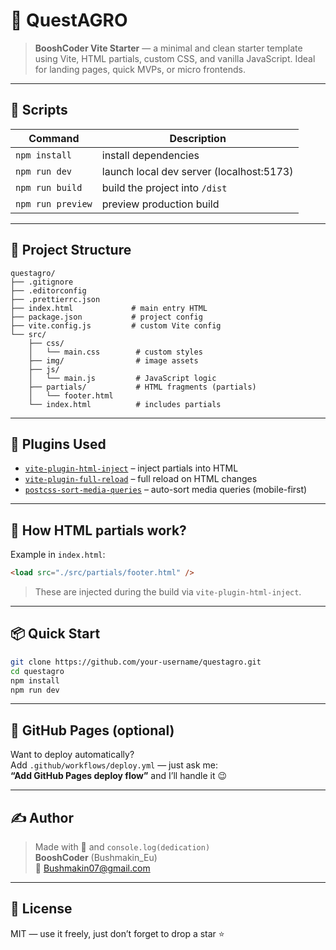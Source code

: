 # 🌾 QuestAGRO

> **BooshCoder Vite Starter** — a minimal and clean starter template using Vite,
> HTML partials, custom CSS, and vanilla JavaScript. Ideal for landing pages,
> quick MVPs, or micro frontends.

---

## 🔧 Scripts

| Command           | Description                              |
| ----------------- | ---------------------------------------- |
| `npm install`     | install dependencies                     |
| `npm run dev`     | launch local dev server (localhost:5173) |
| `npm run build`   | build the project into `/dist`           |
| `npm run preview` | preview production build                 |

---

## 📁 Project Structure

```
questagro/
├── .gitignore
├── .editorconfig
├── .prettierrc.json
├── index.html             # main entry HTML
├── package.json           # project config
├── vite.config.js         # custom Vite config
└── src/
    ├── css/
    │   └── main.css        # custom styles
    ├── img/                # image assets
    ├── js/
    │   └── main.js         # JavaScript logic
    ├── partials/           # HTML fragments (partials)
    │   └── footer.html
    └── index.html          # includes partials
```

---

## 🧩 Plugins Used

- [`vite-plugin-html-inject`](https://www.npmjs.com/package/vite-plugin-html-inject)
  – inject partials into HTML
- [`vite-plugin-full-reload`](https://www.npmjs.com/package/vite-plugin-full-reload)
  – full reload on HTML changes
- [`postcss-sort-media-queries`](https://www.npmjs.com/package/postcss-sort-media-queries)
  – auto-sort media queries (mobile-first)

---

## 🧩 How HTML partials work?

Example in `index.html`:

```html
<load src="./src/partials/footer.html" />
```

> These are injected during the build via `vite-plugin-html-inject`.

---

## 📦 Quick Start

```bash
git clone https://github.com/your-username/questagro.git
cd questagro
npm install
npm run dev
```

---

## 🚀 GitHub Pages (optional)

Want to deploy automatically?  
Add `.github/workflows/deploy.yml` — just ask me:  
**“Add GitHub Pages deploy flow”** and I’ll handle it 😉

---

## ✍️ Author

> Made with 💚 and `console.log(dedication)`  
> **BooshCoder** (Bushmakin_Eu)  
> 📩 [Bushmakin07@gmail.com](mailto:Bushmakin07@gmail.com)

---

## 🦄 License

MIT — use it freely, just don’t forget to drop a star ⭐
